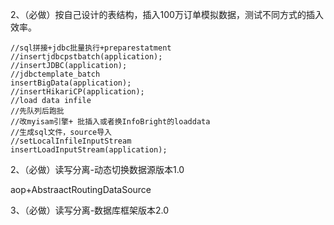 2、（必做）按自己设计的表结构，插入100万订单模拟数据，测试不同方式的插入效率。

```
//sql拼接+jdbc批量执行+preparestatment
//insertjdbcpstbatch(application);
//insertJDBC(application);
//jdbctemplate_batch
insertBigData(application);
//insertHikariCP(application);
//load data infile
//先队列后跑批
//改myisam引擎+ 批插入或者换InfoBright的loaddata
//生成sql文件，source导入
//setLocalInfileInputStream
insertLoadInputStream(application);
```

2、（必做）读写分离-动态切换数据源版本1.0

aop+AbstraactRoutingDataSource

3、（必做）读写分离-数据库框架版本2.0